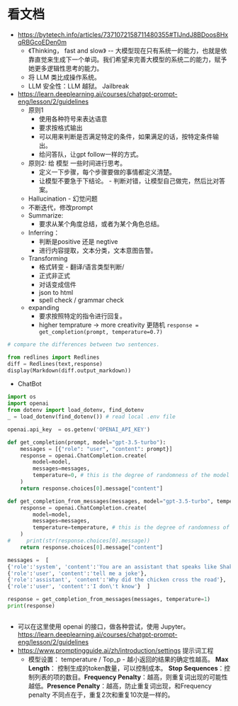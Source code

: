 # 看文档
- https://bytetech.info/articles/7371072158711480355#TIJndJ8BDoos8HxqRBGcoEDen0m
	- 《Thinking， fast and slow》 -- 大模型现在只有系统一的能力，也就是依靠直觉来生成下一个单词。我们希望来完善大模型的系统二的能力，赋予她更多逻辑性思考的能力。 
	- 将 LLM 类比成操作系统。
	- LLM 安全性：LLM 越狱。 Jailbreak
- https://learn.deeplearning.ai/courses/chatgpt-prompt-eng/lesson/2/guidelines
	- 原则1
		- 使用各种符号来表达语意
		- 要求按格式输出
		- 可以用来判断是否满足特定的条件，如果满足的话，按特定条件输出。
		- 给问答队，让gpt follow一样的方式。
	- 原则2: 给 模型 一些时间进行思考。
		- 定义一下步骤，每个步骤要做的事情都定义清楚。
		- 让模型不要急于下结论。 - 判断对错，让模型自己做完，然后比对答案。
	- Hallucination - 幻觉问题
	- 不断迭代，修改prompt
	- Summarize:
		- 要求从某个角度总结，或者为某个角色总结。
	- Inferring：
		- 判断是positive 还是 negtive
		- 进行内容提取，文本分类，文本意图告警。
	- Transforming
		- 格式转变 - 翻译/语言类型判断/
		- 正式非正式
		- 对话变成信件
		- json to html
		- spell check  / grammar check
	- expanding
		- 要求按照特定的指令进行回复。
		- higher temprature -> more creativity 更随机 `response = get_completion(prompt, temperature=0.7)`
```python
# compare the differences between two sentences.

from redlines import Redlines
diff = Redlines(text,response)
display(Markdown(diff.output_markdown))
```
* ChatBot
```python
import os
import openai
from dotenv import load_dotenv, find_dotenv
_ = load_dotenv(find_dotenv()) # read local .env file

openai.api_key  = os.getenv('OPENAI_API_KEY')

def get_completion(prompt, model="gpt-3.5-turbo"):
    messages = [{"role": "user", "content": prompt}]
    response = openai.ChatCompletion.create(
        model=model,
        messages=messages,
        temperature=0, # this is the degree of randomness of the model's output
    )
    return response.choices[0].message["content"]

def get_completion_from_messages(messages, model="gpt-3.5-turbo", temperature=0):
    response = openai.ChatCompletion.create(
        model=model,
        messages=messages,
        temperature=temperature, # this is the degree of randomness of the model's output
    )
#     print(str(response.choices[0].message))
    return response.choices[0].message["content"]

messages =  [  
{'role':'system', 'content':'You are an assistant that speaks like Shakespeare.'},    
{'role':'user', 'content':'tell me a joke'},   
{'role':'assistant', 'content':'Why did the chicken cross the road'},   
{'role':'user', 'content':'I don\'t know'}  ]

response = get_completion_from_messages(messages, temperature=1)
print(response)



```

- 可以在这里使用 openai 的接口，做各种尝试，使用 Jupyter。 https://learn.deeplearning.ai/courses/chatgpt-prompt-eng/lesson/2/guidelines 
- https://www.promptingguide.ai/zh/introduction/settings 提示词工程
	- 模型设置： temperature / Top_p - 越小返回的结果的确定性越高。 **Max Length**： 控制生成的token数量，可以控制成本。 **Stop Sequences**：控制列表的项的数目。**Frequency Penalty**：越高，则重复词出现的可能性越低。**Presence Penalty**：越高，防止重复词出现，和Frequency penalty 不同点在于，重复2次和重复10次是一样的。